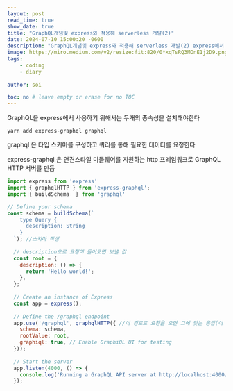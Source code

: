 ```yaml
---
layout: post
read_time: true
show_date: true
title: "GraphQL개념및 express와 적용해 serverless 개발(2)"
date: 2024-07-10 15:00:20 -0600
description: "GraphQL개념및 express와 적용해 serverless 개발(2) express애서 사용해보기"
image: https://miro.medium.com/v2/resize:fit:820/0*xqTsRQ3MOnE1j2D9.png
tags: 
    - coding
    - diary
   
author: soi

toc: no # leave empty or erase for no TOC
---
```

GraphQL을 express에서 사용하기 위해서는 두개의 종속성을 설치해야한다 
```shell
yarn add express-graphql graphql
```
graphql 은 타입 스키마를 구성하고 쿼리를 통해 필요한 데이터를 요청한다

express-graphql 은 연견스타일 미들웨어를 지원하는 http 프레임워크로 GraphQL HTTP 서버를 만듬
```javascript
import express from 'express'
import { graphqlHTTP } from 'express-graphql';
import { buildSchema  } from 'graphql'

// Define your schema
const schema = buildSchema(`
    type Query {
      description: String
    }
  `); //스키마 작성
  
  // description으로 요청이 들어오면 보낼 값
  const root = {
    description: () => {
      return 'Hello world!';
    },
  };
  
  // Create an instance of Express
  const app = express();
  
  // Define the /graphql endpoint
  app.use('/graphql', graphqlHTTP({ //이 경로로 요청을 오면 그에 맞는 응답(이 스키마에 맞는 응답)
    schema: schema,
    rootValue: root,
    graphiql: true, // Enable GraphiQL UI for testing
  }));
  
  // Start the server
  app.listen(4000, () => {
    console.log('Running a GraphQL API server at http://localhost:4000/graphql');
  });
  ```
  